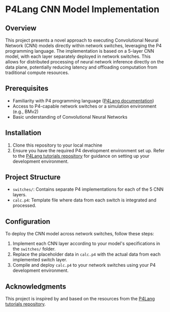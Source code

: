 # P4Lang CNN Model Implementation

## Overview
This project presents a novel approach to executing Convolutional Neural Network (CNN) models directly within network switches, leveraging the P4 programming language. The implementation is based on a 5-layer CNN model, with each layer separately deployed in network switches. This allows for distributed processing of neural network inference directly on the data plane, potentially reducing latency and offloading computation from traditional compute resources.

## Prerequisites
- Familiarity with P4 programming language ([P4Lang documentation](https://p4.org/documentation/))
- Access to P4-capable network switches or a simulation environment (e.g., BMv2)
- Basic understanding of Convolutional Neural Networks

## Installation
1. Clone this repository to your local machine
2. Ensure you have the required P4 development environment set up. Refer to the [P4Lang tutorials repository](https://github.com/p4lang/tutorials) for guidance on setting up your development environment.

## Project Structure
- `switches/`: Contains separate P4 implementations for each of the 5 CNN layers.
- `calc.p4`: Template file where data from each switch is integrated and processed.

## Configuration
To deploy the CNN model across network switches, follow these steps:
1. Implement each CNN layer according to your model's specifications in the `switches/` folder.
2. Replace the placeholder data in `calc.p4` with the actual data from each implemented switch layer.
3. Compile and deploy `calc.p4` to your network switches using your P4 development environment.


## Acknowledgments
This project is inspired by and based on the resources from the [P4Lang tutorials repository](https://github.com/p4lang/tutorials).